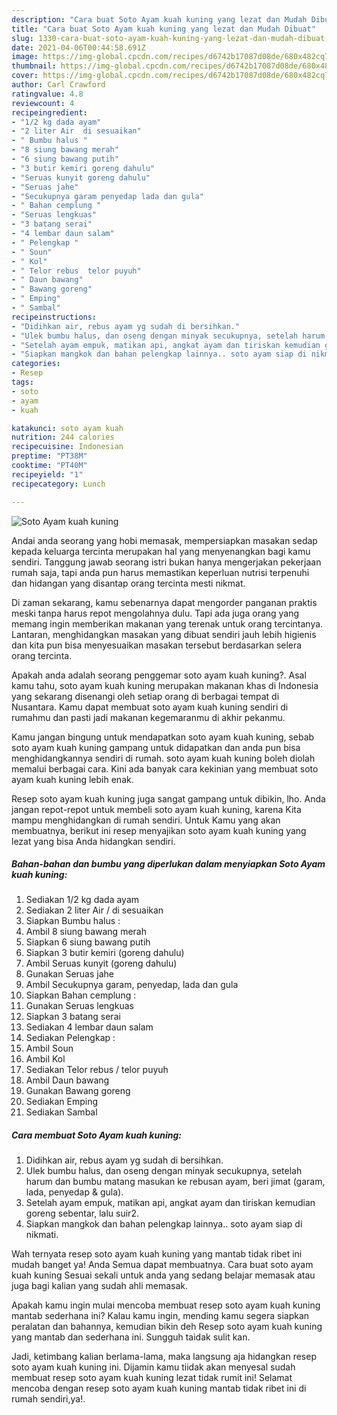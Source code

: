 ```yaml
---
description: "Cara buat Soto Ayam kuah kuning yang lezat dan Mudah Dibuat"
title: "Cara buat Soto Ayam kuah kuning yang lezat dan Mudah Dibuat"
slug: 1330-cara-buat-soto-ayam-kuah-kuning-yang-lezat-dan-mudah-dibuat
date: 2021-04-06T00:44:58.691Z
image: https://img-global.cpcdn.com/recipes/d6742b17087d08de/680x482cq70/soto-ayam-kuah-kuning-foto-resep-utama.jpg
thumbnail: https://img-global.cpcdn.com/recipes/d6742b17087d08de/680x482cq70/soto-ayam-kuah-kuning-foto-resep-utama.jpg
cover: https://img-global.cpcdn.com/recipes/d6742b17087d08de/680x482cq70/soto-ayam-kuah-kuning-foto-resep-utama.jpg
author: Carl Crawford
ratingvalue: 4.8
reviewcount: 4
recipeingredient:
- "1/2 kg dada ayam"
- "2 liter Air  di sesuaikan"
- " Bumbu halus "
- "8 siung bawang merah"
- "6 siung bawang putih"
- "3 butir kemiri goreng dahulu"
- "Seruas kunyit goreng dahulu"
- "Seruas jahe"
- "Secukupnya garam penyedap lada dan gula"
- " Bahan cemplung "
- "Seruas lengkuas"
- "3 batang serai"
- "4 lembar daun salam"
- " Pelengkap "
- " Soun"
- " Kol"
- " Telor rebus  telor puyuh"
- " Daun bawang"
- " Bawang goreng"
- " Emping"
- " Sambal"
recipeinstructions:
- "Didihkan air, rebus ayam yg sudah di bersihkan."
- "Ulek bumbu halus, dan oseng dengan minyak secukupnya, setelah harum dan bumbu matang masukan ke rebusan ayam, beri jimat (garam, lada, penyedap &amp; gula)."
- "Setelah ayam empuk, matikan api, angkat ayam dan tiriskan kemudian goreng sebentar, lalu suir2."
- "Siapkan mangkok dan bahan pelengkap lainnya.. soto ayam siap di nikmati."
categories:
- Resep
tags:
- soto
- ayam
- kuah

katakunci: soto ayam kuah 
nutrition: 244 calories
recipecuisine: Indonesian
preptime: "PT38M"
cooktime: "PT40M"
recipeyield: "1"
recipecategory: Lunch

---
```



![Soto Ayam kuah kuning](https://img-global.cpcdn.com/recipes/d6742b17087d08de/680x482cq70/soto-ayam-kuah-kuning-foto-resep-utama.jpg)

Andai anda seorang yang hobi memasak, mempersiapkan masakan sedap kepada keluarga tercinta merupakan hal yang menyenangkan bagi kamu sendiri. Tanggung jawab seorang istri bukan hanya mengerjakan pekerjaan rumah saja, tapi anda pun harus memastikan keperluan nutrisi terpenuhi dan hidangan yang disantap orang tercinta mesti nikmat.

Di zaman  sekarang, kamu sebenarnya dapat mengorder panganan praktis meski tanpa harus repot mengolahnya dulu. Tapi ada juga orang yang memang ingin memberikan makanan yang terenak untuk orang tercintanya. Lantaran, menghidangkan masakan yang dibuat sendiri jauh lebih higienis dan kita pun bisa menyesuaikan masakan tersebut berdasarkan selera orang tercinta. 



Apakah anda adalah seorang penggemar soto ayam kuah kuning?. Asal kamu tahu, soto ayam kuah kuning merupakan makanan khas di Indonesia yang sekarang disenangi oleh setiap orang di berbagai tempat di Nusantara. Kamu dapat membuat soto ayam kuah kuning sendiri di rumahmu dan pasti jadi makanan kegemaranmu di akhir pekanmu.

Kamu jangan bingung untuk mendapatkan soto ayam kuah kuning, sebab soto ayam kuah kuning gampang untuk didapatkan dan anda pun bisa menghidangkannya sendiri di rumah. soto ayam kuah kuning boleh diolah memalui berbagai cara. Kini ada banyak cara kekinian yang membuat soto ayam kuah kuning lebih enak.

Resep soto ayam kuah kuning juga sangat gampang untuk dibikin, lho. Anda jangan repot-repot untuk membeli soto ayam kuah kuning, karena Kita mampu menghidangkan di rumah sendiri. Untuk Kamu yang akan membuatnya, berikut ini resep menyajikan soto ayam kuah kuning yang lezat yang bisa Anda hidangkan sendiri.

<!--inarticleads1-->

##### Bahan-bahan dan bumbu yang diperlukan dalam menyiapkan Soto Ayam kuah kuning:

1. Sediakan 1/2 kg dada ayam
1. Sediakan 2 liter Air / di sesuaikan
1. Siapkan  Bumbu halus :
1. Ambil 8 siung bawang merah
1. Siapkan 6 siung bawang putih
1. Siapkan 3 butir kemiri (goreng dahulu)
1. Ambil Seruas kunyit (goreng dahulu)
1. Gunakan Seruas jahe
1. Ambil Secukupnya garam, penyedap, lada dan gula
1. Siapkan  Bahan cemplung :
1. Gunakan Seruas lengkuas
1. Siapkan 3 batang serai
1. Sediakan 4 lembar daun salam
1. Sediakan  Pelengkap :
1. Ambil  Soun
1. Ambil  Kol
1. Sediakan  Telor rebus / telor puyuh
1. Ambil  Daun bawang
1. Gunakan  Bawang goreng
1. Sediakan  Emping
1. Sediakan  Sambal




<!--inarticleads2-->

##### Cara membuat Soto Ayam kuah kuning:

1. Didihkan air, rebus ayam yg sudah di bersihkan.
1. Ulek bumbu halus, dan oseng dengan minyak secukupnya, setelah harum dan bumbu matang masukan ke rebusan ayam, beri jimat (garam, lada, penyedap &amp; gula).
1. Setelah ayam empuk, matikan api, angkat ayam dan tiriskan kemudian goreng sebentar, lalu suir2.
1. Siapkan mangkok dan bahan pelengkap lainnya.. soto ayam siap di nikmati.




Wah ternyata resep soto ayam kuah kuning yang mantab tidak ribet ini mudah banget ya! Anda Semua dapat membuatnya. Cara buat soto ayam kuah kuning Sesuai sekali untuk anda yang sedang belajar memasak atau juga bagi kalian yang sudah ahli memasak.

Apakah kamu ingin mulai mencoba membuat resep soto ayam kuah kuning mantab sederhana ini? Kalau kamu ingin, mending kamu segera siapkan peralatan dan bahannya, kemudian bikin deh Resep soto ayam kuah kuning yang mantab dan sederhana ini. Sungguh taidak sulit kan. 

Jadi, ketimbang kalian berlama-lama, maka langsung aja hidangkan resep soto ayam kuah kuning ini. Dijamin kamu tiidak akan menyesal sudah membuat resep soto ayam kuah kuning lezat tidak rumit ini! Selamat mencoba dengan resep soto ayam kuah kuning mantab tidak ribet ini di rumah sendiri,ya!.

